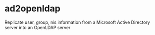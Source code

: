 # ad2openldap
Replicate user, group, nis information from a Microsoft Active Directory server into an OpenLDAP server
